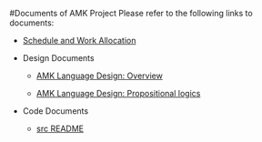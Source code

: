 #Documents of AMK Project
Please refer to the following links to documents:

- [Schedule and Work Allocation](https://bsnsk.github.io/amk.html)

- Design Documents

	- [AMK Language Design: Overview](docs/language_design.md)

	- [AMK Language Design: Propositional logics](docs/ld_propositional_logics.md)

- Code Documents
	
	- [src README](src/README.md)
